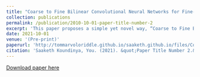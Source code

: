 ```yaml
---
title: "Coarse to Fine Bilinear Convolutional Neural Networks for Fine-grained Image Recognition"
collection: publications
permalink: /publication/2010-10-01-paper-title-number-2
excerpt: 'This paper proposes a simple yet novel way, “Coarse to Fine Bilinear Convolutional Neural Networks”, which preserves the coarse features while learning the finer features. Experiments have been performed on Hierarchical Grocery Store Image Datasets and Coarse to Fine Bilinear Convolutional Neural Networks had an accuracy of 85.33% which was better than Bilinear networks, which had an accuracy of 77.82%, and Linear networks, which had an accuracy of 72.11%.'
date: 2021-10-01
venue: '(Pre-print)'
paperurl: 'http://tommarvoloriddle.github.io/saaketh.github.io/files/Coarse-fine-BilinearCNN.pdf'
citation: 'Saaketh Koundinya, You. (2021). &quot;Paper Title Number 2.&quot;'
---
```


[Download paper here](http://academicpages.github.io/files/paper2.pdf)
